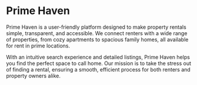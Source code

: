 # Prime Haven

Prime Haven is a user-friendly platform designed to make property rentals simple, transparent, and accessible. We connect renters with a wide range of properties, from cozy apartments to spacious family homes, all available for rent in prime locations.

With an intuitive search experience and detailed listings, Prime Haven helps you find the perfect space to call home. Our mission is to take the stress out of finding a rental, ensuring a smooth, efficient process for both renters and property owners alike.

